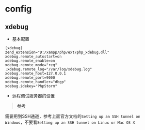 # config

## xdebug

* 基本配置

```
[xdebug]
zend_extension="D:/xampp/php/ext/php_xdebug.dll"
xdebug.remote_autostart=on
xdebug.remote_enable=on
xdebug.remote_mode="req"
;xdebug.remote_log="/var/log/xdebug.log"
xdebug.remote_host=127.0.0.1
xdebug.remote_port=9000
xdebug.remote_handler="dbgp"
xdebug.idekey="PhpStorm"
```

* 远程调试服务器的设置

> [参考](https://confluence.jetbrains.com/display/PhpStorm/Remote+debugging+in+PhpStorm+via+SSH+tunnel)

需要用到SSH通道，参考上面官方文档的`Setting up an SSH tunnel on Windows`，不要看`Setting up an SSH tunnel on Linux or Mac OS X`
